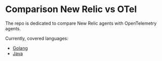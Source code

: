 # Comparison New Relic vs OTel

The repo is dedicated to compare New Relic agents with OpenTelemetry agents.

Currently, covered languages:

- [Golang](./golang/)
- [Java](./java/)
